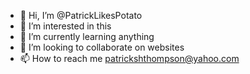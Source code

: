 - 👋 Hi, I’m @PatrickLikesPotato
- 👀 I’m interested in this
- 🌱 I’m currently learning anything
- 💞️ I’m looking to collaborate on websites
- 📫 How to reach me patrickshthompson@yahoo.com

<!---
.
--->
